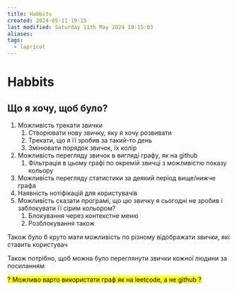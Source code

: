 ```yaml
---
title: Habbits
created: 2024-05-11 19:15
last modified: Saturday 11th May 2024 19:15:03
aliases: 
tags:
  - lapricot
---
```

# Habbits

## Що я хочу, щоб було?

1. Можливість трекати звички
	1. Створювати нову звичку, яку я хочу розвивати
	2. Трекати, що я її зробив за такий-то день
	3. Змінювати порядок звичок, їх колір
2. Можливість перегляду звичок в вигляді графу, як на github
	1. Фільтрація в цьому графі по окремій звичці з можливістю показу кольору
3. Можливість перегляду статистики за деякий період вище/нижче графа
4. Наявність нотіфікацій для користувачів
5. Можливість сказати програмі, що цю звичку я сьогодні не зробив і заблокувати її сірим кольором?
	1. Блокування через контекстне меню
	2. Розблокування також

Також було б круто мати можливість по різному відображати звички, які ставить користувач

Також потрібно, щоб можна було переглянути звички кожної людини за посиланням

<mark class="hltr-pink">? Можливо варто використати граф як на leetcode, а не github ?</mark>

